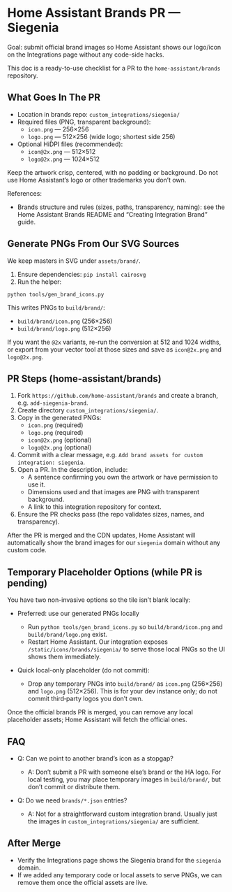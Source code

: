 # Home Assistant Brands PR — Siegenia

Goal: submit official brand images so Home Assistant shows our logo/icon on the Integrations page without any code-side hacks.

This doc is a ready-to-use checklist for a PR to the `home-assistant/brands` repository.

## What Goes In The PR

- Location in brands repo: `custom_integrations/siegenia/`
- Required files (PNG, transparent background):
  - `icon.png` — 256×256
  - `logo.png` — 512×256 (wide logo; shortest side 256)
- Optional HiDPI files (recommended):
  - `icon@2x.png` — 512×512
  - `logo@2x.png` — 1024×512

Keep the artwork crisp, centered, with no padding or background. Do not use Home Assistant’s logo or other trademarks you don’t own.

References:
- Brands structure and rules (sizes, paths, transparency, naming): see the Home Assistant Brands README and “Creating Integration Brand” guide.

## Generate PNGs From Our SVG Sources

We keep masters in SVG under `assets/brand/`.

1) Ensure dependencies: `pip install cairosvg`
2) Run the helper:

```
python tools/gen_brand_icons.py
```

This writes PNGs to `build/brand/`:
- `build/brand/icon.png` (256×256)
- `build/brand/logo.png` (512×256)

If you want the `@2x` variants, re-run the conversion at 512 and 1024 widths, or export from your vector tool at those sizes and save as `icon@2x.png` and `logo@2x.png`.

## PR Steps (home-assistant/brands)

1) Fork `https://github.com/home-assistant/brands` and create a branch, e.g. `add-siegenia-brand`.
2) Create directory `custom_integrations/siegenia/`.
3) Copy in the generated PNGs:
   - `icon.png` (required)
   - `logo.png` (required)
   - `icon@2x.png` (optional)
   - `logo@2x.png` (optional)
4) Commit with a clear message, e.g. `Add brand assets for custom integration: siegenia`.
5) Open a PR. In the description, include:
   - A sentence confirming you own the artwork or have permission to use it.
   - Dimensions used and that images are PNG with transparent background.
   - A link to this integration repository for context.
6) Ensure the PR checks pass (the repo validates sizes, names, and transparency).

After the PR is merged and the CDN updates, Home Assistant will automatically show the brand images for our `siegenia` domain without any custom code.

## Temporary Placeholder Options (while PR is pending)

You have two non-invasive options so the tile isn’t blank locally:

- Preferred: use our generated PNGs locally
  - Run `python tools/gen_brand_icons.py` so `build/brand/icon.png` and `build/brand/logo.png` exist.
  - Restart Home Assistant. Our integration exposes `/static/icons/brands/siegenia/` to serve those local PNGs so the UI shows them immediately.

- Quick local-only placeholder (do not commit):
  - Drop any temporary PNGs into `build/brand/` as `icon.png` (256×256) and `logo.png` (512×256). This is for your dev instance only; do not commit third‑party logos you don’t own.

Once the official brands PR is merged, you can remove any local placeholder assets; Home Assistant will fetch the official ones.

## FAQ

- Q: Can we point to another brand’s icon as a stopgap?
  - A: Don’t submit a PR with someone else’s brand or the HA logo. For local testing, you may place temporary images in `build/brand/`, but don’t commit or distribute them.

- Q: Do we need `brands/*.json` entries?
  - A: Not for a straightforward custom integration brand. Usually just the images in `custom_integrations/siegenia/` are sufficient.

## After Merge

- Verify the Integrations page shows the Siegenia brand for the `siegenia` domain.
- If we added any temporary code or local assets to serve PNGs, we can remove them once the official assets are live.

